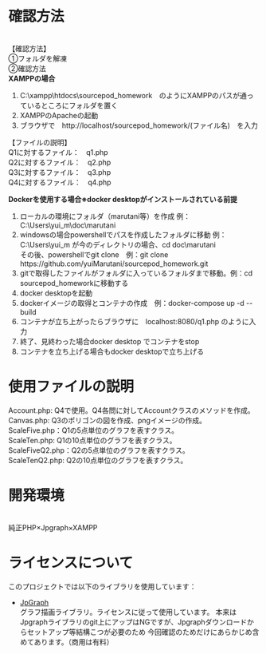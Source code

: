 <h1>確認方法</h1><br>
【確認方法】<br>
①フォルダを解凍<br>
②確認方法<br>
<b>XAMPPの場合</b>　
<ol>
  <li>C:\xampp\htdocs\sourcepod_homework　のようにXAMPPのパスが通っているところにフォルダを置く</li>
  <li>XAMPPのApacheの起動</li>
  <li>ブラウザで　http://localhost/sourcepod_homework/(ファイル名)　を入力</li>
</ol>
【ファイルの説明】<br>
Q1に対するファイル：　q1.php <br>
Q2に対するファイル：　q2.php  <br>
Q3に対するファイル：　q3.php  <br>
Q4に対するファイル：　q4.php  <br>

<b>Dockerを使用する場合※docker desktopがインストールされている前提</b>
<ol>
  <li>ローカルの環境にフォルダ（marutani等）を作成 例：C:\Users\yui_m\doc\marutani</li>
  <li>windowsの場合powershellでパスを作成したフォルダに移動 例：C:\Users\yui_m が今のディレクトリの場合、cd doc\marutani <br>
    その後、powershellでgit clone　例：git clone https://github.com/yuiMarutani/sourcepod_homework.git
  </li>
  <li>gitで取得したファイルがフォルダに入っているフォルダまで移動。例：cd sourcepod_homeworkに移動する</li>
  <li>docker desktopを起動</li>
  <li>dockerイメージの取得とコンテナの作成　例：docker-compose up -d --build</li>
  <li>コンテナが立ち上がったらブラウザに　localhost:8080/q1.php のように入力</li>
  <li>終了、見終わった場合docker desktop でコンテナをstop</li>
  <li>コンテナを立ち上げる場合もdocker desktopで立ち上げる</li>
</ol>
<h1>使用ファイルの説明</h1>
Account.php: Q4で使用。Q4各問に対してAccountクラスのメソッドを作成。<br>
Canvas.php: Q3のポリゴンの図を作成、pngイメージの作成。<br>
ScaleFive.php：Q1の5点単位のグラフを表すクラス。<br>
ScaleTen.php: Q1の10点単位のグラフを表すクラス。<br>
ScaleFiveQ2.php：Q2の5点単位のグラフを表すクラス。<br>
ScaleTenQ2.php: Q2の10点単位のグラフを表すクラス。<br>

<h1>開発環境</h1><br>
純正PHP×Jpgraph×XAMPP

<h1>ライセンスについて</h1>
このプロジェクトでは以下のライブラリを使用しています：

- [JpGraph](https://jpgraph.net/)  
  グラフ描画ライブラリ。ライセンスに従って使用しています。
  本来はJpgraphライブラリのgit上にアップはNGですが、Jpgraphダウンロードからセットアップ等結構こつが必要のため
  今回確認のためだけにあらかじめ含めてあります。（商用は有料）
